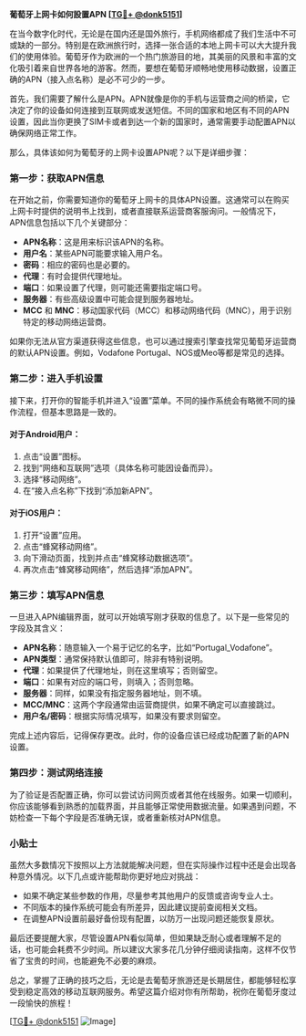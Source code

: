 **葡萄牙上网卡如何設置APN [[TG💪+ @donk5151](https://t.me/s/donk5151)]**

在当今数字化时代，无论是在国内还是国外旅行，手机网络都成了我们生活中不可或缺的一部分。特别是在欧洲旅行时，选择一张合适的本地上网卡可以大大提升我们的使用体验。葡萄牙作为欧洲的一个热门旅游目的地，其美丽的风景和丰富的文化吸引着来自世界各地的游客。然而，要想在葡萄牙顺畅地使用移动数据，设置正确的APN（接入点名称）是必不可少的一步。

首先，我们需要了解什么是APN。APN就像是你的手机与运营商之间的桥梁，它决定了你的设备如何连接到互联网或发送短信。不同的国家和地区有不同的APN设置，因此当你更换了SIM卡或者到达一个新的国家时，通常需要手动配置APN以确保网络正常工作。

那么，具体该如何为葡萄牙的上网卡设置APN呢？以下是详细步骤：

### 第一步：获取APN信息

在开始之前，你需要知道你的葡萄牙上网卡的具体APN设置。这通常可以在购买上网卡时提供的说明书上找到，或者直接联系运营商客服询问。一般情况下，APN信息包括以下几个关键部分：

- **APN名称**：这是用来标识该APN的名称。
- **用户名**：某些APN可能要求输入用户名。
- **密码**：相应的密码也是必要的。
- **代理**：有时会提供代理地址。
- **端口**：如果设置了代理，则可能还需要指定端口号。
- **服务器**：有些高级设置中可能会提到服务器地址。
- **MCC** 和 **MNC**：移动国家代码（MCC）和移动网络代码（MNC），用于识别特定的移动网络运营商。

如果你无法从官方渠道获得这些信息，也可以通过搜索引擎查找常见葡萄牙运营商的默认APN设置。例如，Vodafone Portugal、NOS或Meo等都是常见的选择。

### 第二步：进入手机设置

接下来，打开你的智能手机并进入“设置”菜单。不同的操作系统会有略微不同的操作流程，但基本思路是一致的。

#### 对于Android用户：
1. 点击“设置”图标。
2. 找到“网络和互联网”选项（具体名称可能因设备而异）。
3. 选择“移动网络”。
4. 在“接入点名称”下找到“添加新APN”。

#### 对于iOS用户：
1. 打开“设置”应用。
2. 点击“蜂窝移动网络”。
3. 向下滑动页面，找到并点击“蜂窝移动数据选项”。
4. 再次点击“蜂窝移动网络”，然后选择“添加APN”。

### 第三步：填写APN信息

一旦进入APN编辑界面，就可以开始填写刚才获取的信息了。以下是一些常见的字段及其含义：

- **APN名称**：随意输入一个易于记忆的名字，比如“Portugal_Vodafone”。
- **APN类型**：通常保持默认值即可，除非有特别说明。
- **代理**：如果提供了代理地址，则在这里填写；否则留空。
- **端口**：如果有对应的端口号，则填入；否则忽略。
- **服务器**：同样，如果没有指定服务器地址，则不填。
- **MCC/MNC**：这两个字段通常由运营商提供，如果不确定可以直接跳过。
- **用户名/密码**：根据实际情况填写，如果没有要求则留空。

完成上述内容后，记得保存更改。此时，你的设备应该已经成功配置了新的APN设置。

### 第四步：测试网络连接

为了验证是否配置正确，你可以尝试访问网页或者其他在线服务。如果一切顺利，你应该能够看到熟悉的加载界面，并且能够正常使用数据流量。如果遇到问题，不妨检查一下每个字段是否准确无误，或者重新核对APN信息。

### 小贴士

虽然大多数情况下按照以上方法就能解决问题，但在实际操作过程中还是会出现各种意外情况。以下几点或许能帮助你更好地应对挑战：

- 如果不确定某些参数的作用，尽量参考其他用户的反馈或咨询专业人士。
- 不同版本的操作系统可能会有所差异，因此建议提前查阅相关文档。
- 在调整APN设置前最好备份现有配置，以防万一出现问题还能恢复原状。

最后还要提醒大家，尽管设置APN看似简单，但如果缺乏耐心或者理解不足的话，也可能会耗费不少时间。所以建议大家多花几分钟仔细阅读指南，这样不仅节省了宝贵的时间，也能避免不必要的麻烦。

总之，掌握了正确的技巧之后，无论是去葡萄牙旅游还是长期居住，都能够轻松享受到稳定高效的移动互联网服务。希望这篇介绍对你有所帮助，祝你在葡萄牙度过一段愉快的旅程！

[[TG💪+ @donk5151](https://t.me/s/donk5151) ![Image](https://i.postimg.cc/rwNCRYN7/Snipaste-2025-04-30-17-27-05.png)]